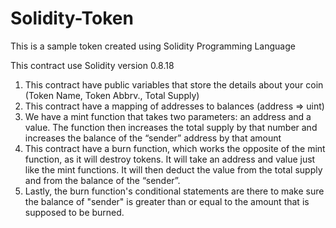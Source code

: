 # Solidity-Token
This is a sample token created using Solidity Programming Language

This contract use Solidity version 0.8.18
1. This contract have public variables that store the details about your coin (Token Name, Token Abbrv., Total Supply)
2. This contract have a mapping of addresses to balances (address => uint)
3. We have a mint function that takes two parameters: an address and a value. 
   The function then increases the total supply by that number and increases the balance of the “sender” address by that amount
4. This contract have a burn function, which works the opposite of the mint function, as it will destroy tokens. 
   It will take an address and value just like the mint functions. It will then deduct the value from the total supply 
   and from the balance of the “sender”.
5. Lastly, the burn function's conditional statements are there to make sure the balance of "sender" is greater than or equal 
   to the amount that is supposed to be burned.
